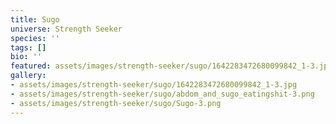```yaml
---
title: Sugo
universe: Strength Seeker
species: ''
tags: []
bio: ''
featured: assets/images/strength-seeker/sugo/1642283472680099842_1-3.jpg
gallery:
- assets/images/strength-seeker/sugo/1642283472680099842_1-3.jpg
- assets/images/strength-seeker/sugo/abdom_and_sugo_eatingshit-3.png
- assets/images/strength-seeker/sugo/Sugo-3.png
---
```

